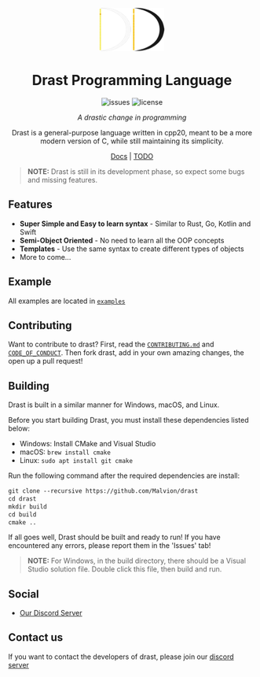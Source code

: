 <div align="center">

![Drast Logo 64](resources/Logo_64_dark.png#gh-dark-mode-only)
![Drast Logo](resources/Logo_64_light.png#gh-light-mode-only)

# Drast Programming Language

![issues](https://img.shields.io/github/issues/Malvion/drast?style=flat-square)
![license](https://img.shields.io/github/license/Malvion/drast?style=flat-square)

_A drastic change in programming_

Drast is a general-purpose language written in cpp20, meant to be a more modern version of C, while still maintaining
its simplicity.

[Docs](docs/docs.md) | [TODO](TODO.md)

</div>

> **NOTE:** Drast is still in its development phase, so expect some bugs and missing features.

## Features

- **Super Simple and Easy to learn syntax** - Similar to Rust, Go, Kotlin and Swift
- **Semi-Object Oriented** - No need to learn all the OOP concepts
- **Templates** - Use the same syntax to create different types of objects
- More to come...

## Example

All examples are located in [`examples`](https://github.com/Malvion/drast/tree/master/examples)

## Contributing

Want to contribute to drast? First, read
the [`CONTRIBUTING.md`](https://github.com/Malvion/drast/blob/master/CONTRIBUTING.md)
and [`CODE_OF_CONDUCT`](https://github.com/Malvion/drast/blob/master/CODE_OF_CONDUCT.md). Then fork drast, add in your
own amazing changes, the open up a pull request!

## Building

Drast is built in a similar manner for Windows, macOS, and Linux.

Before you start building Drast, you must install these dependencies listed below:

- Windows: Install CMake and Visual Studio
- macOS: `brew install cmake`
- Linux: `sudo apt install git cmake`

Run the following command after the required dependencies are install:

```batch
git clone --recursive https://github.com/Malvion/drast
cd drast
mkdir build
cd build
cmake ..
```

If all goes well, Drast should be built and ready to run! If you have encountered any errors, please report them in
the 'Issues' tab!

> **NOTE:** For Windows, in the build directory, there should be a Visual Studio solution file. Double click this file,
> then build and
> run.

## Social

- [Our Discord Server](https://discord.gg/ZbmHzNmzPH)

## Contact us

If you want to contact the developers of drast, please join our [discord server](https://discord.com/invite/ZbmHzNmzPH)
